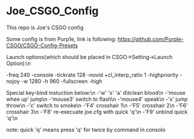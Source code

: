 # Joe_CSGO_Config
This repo is Joe's CSGO config

Some config is from Purp1e, link is following: https://github.com/Purple-CSGO/CSGO-Config-Presets

Launch options(which should be placed in CSGO->Setting->Launch Option):\n

-freq 240 -console -tickrate 128 -novid +cl_interp_ratio 1 -highpriority -nojoy -w 1280 -h 960 -fullscreen -high

Special key-bind instuction below:\n
  -'w' 's' 'a' d\tclean blood\n
  -'mouse whee up'  jump\n
  -'mouse3'         switch to flash\n
  -'mouse4'         speak\n
  -'x'              jump throw\n
  -'c'              switch to smoke\n
  -'F4'             crosshair 1\n
  -'F5'             crosshair 2\n
  -'F6'             crosshair 3\n
  -'F8'             re-execuate joe.cfg with quick 'q'\n
  -'F9'             unbind quick 'q'\n

note: quick 'q' means press 'q' for twice by command in consolo
